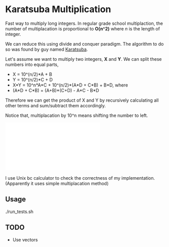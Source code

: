 Karatsuba Multiplication
========================

Fast way to multiply long integers.
In regular grade school multiplaction, the number of multiplacation is 
proportional to **O(n^2)** where _n_ is the length of integer.

We can reduce this using divide and conquer paradigm. The algorithm to do so 
was found by guy named [Karatsuba](http://en.wikipedia.org/wiki/Karatsuba_algorithm).

Let's assume we want to multiply two integers, **X** and **Y**.
We can split these numbers into equal parts,
* X = 10^(n/2)\*A + B
* Y = 10^(n/2)\*C + D
* X\*Y = 10^n\*A\*C + 10^(n/2)\*(A\*D + C\*B) + B\*D, where
* (A\*D + C\*B) = (A+B)\*(C+D) - A\*C - B\*D

Therefore we can get the product of X and Y by recursively calculating 
all other terms and sum/subtract them accordingly.

Notice that, multiplacation by 10^n means shifting the number to left.

![results](results.pdf)

I use Unix bc calculator to check the correctness of my implementation.
(Apparently it uses simple multiplacation method)

Usage
-----
./run\_tests.sh

TODO
----
* Use vectors
